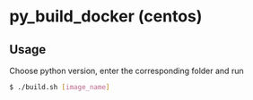 py\_build\_docker (centos)
==========================

Usage
-----

Choose python version, enter the corresponding folder and run

```bash
$ ./build.sh [image_name]
```
